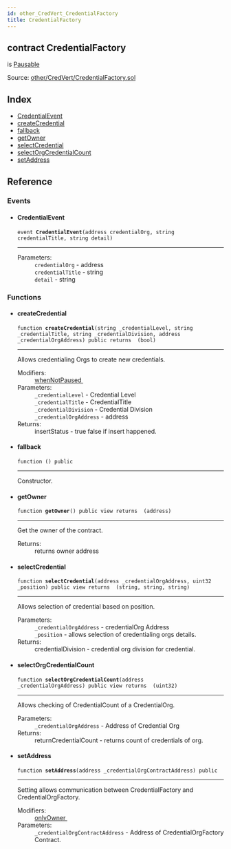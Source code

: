 ```yaml
---
id: other_CredVert_CredentialFactory
title: CredentialFactory
---
```


<div class="contract-doc"><div class="contract"><h2 class="contract-header"><span class="contract-kind">contract</span> CredentialFactory</h2><p class="base-contracts"><span>is</span> <a href="other_CredVert_Pausable.html">Pausable</a></p><div class="source">Source: <a href="https://github.com/FriendlyUser/solidity-smart-contracts//blob/v0.1.0/contracts/other/CredVert/CredentialFactory.sol" target="_blank">other/CredVert/CredentialFactory.sol</a></div></div><div class="index"><h2>Index</h2><ul><li><a href="other_CredVert_CredentialFactory.html#CredentialEvent">CredentialEvent</a></li><li><a href="other_CredVert_CredentialFactory.html#createCredential">createCredential</a></li><li><a href="other_CredVert_CredentialFactory.html#">fallback</a></li><li><a href="other_CredVert_CredentialFactory.html#getOwner">getOwner</a></li><li><a href="other_CredVert_CredentialFactory.html#selectCredential">selectCredential</a></li><li><a href="other_CredVert_CredentialFactory.html#selectOrgCredentialCount">selectOrgCredentialCount</a></li><li><a href="other_CredVert_CredentialFactory.html#setAddress">setAddress</a></li></ul></div><div class="reference"><h2>Reference</h2><div class="events"><h3>Events</h3><ul><li><div class="item event"><span id="CredentialEvent" class="anchor-marker"></span><h4 class="name">CredentialEvent</h4><div class="body"><code class="signature">event <strong>CredentialEvent</strong><span>(address credentialOrg, string credentialTitle, string detail) </span></code><hr/><dl><dt><span class="label-parameters">Parameters:</span></dt><dd><div><code>credentialOrg</code> - address</div><div><code>credentialTitle</code> - string</div><div><code>detail</code> - string</div></dd></dl></div></div></li></ul></div><div class="functions"><h3>Functions</h3><ul><li><div class="item function"><span id="createCredential" class="anchor-marker"></span><h4 class="name">createCredential</h4><div class="body"><code class="signature">function <strong>createCredential</strong><span>(string _credentialLevel, string _credentialTitle, string _credentialDivision, address _credentialOrgAddress) </span><span>public </span><span>returns  (bool) </span></code><hr/><div class="description"><p>Allows credentialing Orgs to create new credentials.</p></div><dl><dt><span class="label-modifiers">Modifiers:</span></dt><dd><a href="other_CredVert_Pausable.html#whenNotPaused">whenNotPaused </a></dd><dt><span class="label-parameters">Parameters:</span></dt><dd><div><code>_credentialLevel</code> - Credential Level</div><div><code>_credentialTitle</code> - CredentialTitle</div><div><code>_credentialDivision</code> - Credential Division</div><div><code>_credentialOrgAddress</code> - address</div></dd><dt><span class="label-return">Returns:</span></dt><dd>insertStatus - true false if insert happened.</dd></dl></div></div></li><li><div class="item function"><span id="fallback" class="anchor-marker"></span><h4 class="name">fallback</h4><div class="body"><code class="signature">function <strong></strong><span>() </span><span>public </span></code><hr/><div class="description"><p>Constructor.</p></div></div></div></li><li><div class="item function"><span id="getOwner" class="anchor-marker"></span><h4 class="name">getOwner</h4><div class="body"><code class="signature">function <strong>getOwner</strong><span>() </span><span>public </span><span>view </span><span>returns  (address) </span></code><hr/><div class="description"><p>Get the owner of the contract.</p></div><dl><dt><span class="label-return">Returns:</span></dt><dd>returns owner address</dd></dl></div></div></li><li><div class="item function"><span id="selectCredential" class="anchor-marker"></span><h4 class="name">selectCredential</h4><div class="body"><code class="signature">function <strong>selectCredential</strong><span>(address _credentialOrgAddress, uint32 _position) </span><span>public </span><span>view </span><span>returns  (string, string, string) </span></code><hr/><div class="description"><p>Allows selection of credential based on position.</p></div><dl><dt><span class="label-parameters">Parameters:</span></dt><dd><div><code>_credentialOrgAddress</code> - credentialOrg Address</div><div><code>_position</code> - allows selection of credentialing orgs details.</div></dd><dt><span class="label-return">Returns:</span></dt><dd>credentialDivision - credential org division for credential.</dd></dl></div></div></li><li><div class="item function"><span id="selectOrgCredentialCount" class="anchor-marker"></span><h4 class="name">selectOrgCredentialCount</h4><div class="body"><code class="signature">function <strong>selectOrgCredentialCount</strong><span>(address _credentialOrgAddress) </span><span>public </span><span>view </span><span>returns  (uint32) </span></code><hr/><div class="description"><p>Allows checking of CredentialCount of a CredentialOrg.</p></div><dl><dt><span class="label-parameters">Parameters:</span></dt><dd><div><code>_credentialOrgAddress</code> - Address of Credential Org</div></dd><dt><span class="label-return">Returns:</span></dt><dd>returnCredentialCount - returns count of credentials of org.</dd></dl></div></div></li><li><div class="item function"><span id="setAddress" class="anchor-marker"></span><h4 class="name">setAddress</h4><div class="body"><code class="signature">function <strong>setAddress</strong><span>(address _credentialOrgContractAddress) </span><span>public </span></code><hr/><div class="description"><p>Setting allows communication between CredentialFactory and CredentialOrgFactory.</p></div><dl><dt><span class="label-modifiers">Modifiers:</span></dt><dd><a href="other_CredVert_Ownable.html#onlyOwner">onlyOwner </a></dd><dt><span class="label-parameters">Parameters:</span></dt><dd><div><code>_credentialOrgContractAddress</code> - Address of CredentialOrgFactory Contract.</div></dd></dl></div></div></li></ul></div></div></div>
